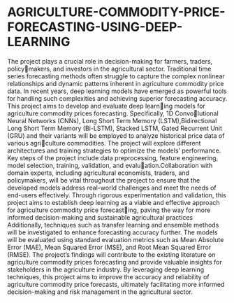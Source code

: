 # AGRICULTURE-COMMODITY-PRICE-FORECASTING-USING-DEEP-LEARNING
The project plays a crucial role in decision-making for farmers, traders, policymakers, and investors in the agricultural sector. Traditional time series forecasting
methods often struggle to capture the complex nonlinear relationships and dynamic
patterns inherent in agriculture commodity price data. In recent years, deep learning
models have emerged as powerful tools for handling such complexities and achieving
superior forecasting accuracy. This project aims to develop and evaluate deep learning models for agriculture commodity prices forecasting. Specifically, 1D Convolutional Neural Networks (CNNs), Long Short Term Memory (LSTM),Bidirectional
Long Short Term Memory (Bi-LSTM), Stacked LSTM, Gated Recurrent Unit (GRU)
and their variants will be employed to analyze historical price data of various agriculture commodities. The project will explore different architectures and training
strategies to optimize the models’ performance. Key steps of the project include data
preprocessing, feature engineering, model selection, training, validation, and evaluation.Collaboration with domain experts, including agricultural economists, traders,
and policymakers, will be vital throughout the project to ensure that the developed
models address real-world challenges and meet the needs of end-users effectively.
Through rigorous experimentation and validation, this project aims to establish deep
learning as a viable and effective approach for agriculture commodity price forecasting, paving the way for more informed decision-making and sustainable agricultural
practices Additionally, techniques such as transfer learning and ensemble methods
will be investigated to enhance forecasting accuracy further. The models will be
evaluated using standard evaluation metrics such as Mean Absolute Error (MAE),
Mean Squared Error (MSE), and Root Mean Squared Error (RMSE). The project’s
findings will contribute to the existing literature on agriculture commodity prices
forecasting and provide valuable insights for stakeholders in the agriculture industry.
By leveraging deep learning techniques, this project aims to improve the accuracy
and reliability of agriculture commodity price forecasts, ultimately facilitating more
informed decision-making and risk management in the agricultural sector.
